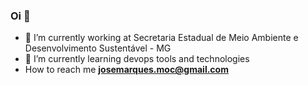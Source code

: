 ### Oi 👋


- 🔭 I’m currently working at Secretaria Estadual de Meio Ambiente e Desenvolvimento Sustentável - MG
- 🌱 I’m currently learning devops tools and technologies
- How to reach me **josemarques.moc@gmail.com**

